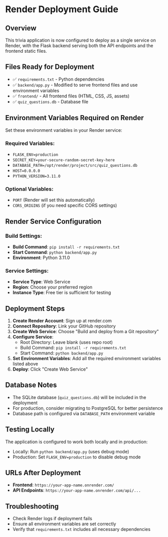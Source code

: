# Render Deployment Guide

## Overview
This trivia application is now configured to deploy as a single service on Render, with the Flask backend serving both the API endpoints and the frontend static files.

## Files Ready for Deployment
- ✅ `requirements.txt` - Python dependencies
- ✅ `backend/app.py` - Modified to serve frontend files and use environment variables
- ✅ `frontend/` - All frontend files (HTML, CSS, JS, assets)
- ✅ `quiz_questions.db` - Database file

## Environment Variables Required on Render

Set these environment variables in your Render service:

### Required Variables:
- `FLASK_ENV=production`
- `SECRET_KEY=your-secure-random-secret-key-here`
- `DATABASE_PATH=/opt/render/project/src/quiz_questions.db`
- `HOST=0.0.0.0`
- `PYTHON_VERSION=3.11.0`

### Optional Variables:
- `PORT` (Render will set this automatically)
- `CORS_ORIGINS` (if you need specific CORS settings)

## Render Service Configuration

### Build Settings:
- **Build Command**: `pip install -r requirements.txt`
- **Start Command**: `python backend/app.py`
- **Environment**: Python 3.11.0

### Service Settings:
- **Service Type**: Web Service
- **Region**: Choose your preferred region
- **Instance Type**: Free tier is sufficient for testing

## Deployment Steps

1. **Create Render Account**: Sign up at render.com
2. **Connect Repository**: Link your GitHub repository
3. **Create Web Service**: Choose "Build and deploy from a Git repository"
4. **Configure Service**:
   - Root Directory: Leave blank (uses repo root)
   - Build Command: `pip install -r requirements.txt`
   - Start Command: `python backend/app.py`
5. **Set Environment Variables**: Add all the required environment variables listed above
6. **Deploy**: Click "Create Web Service"

## Database Notes
- The SQLite database (`quiz_questions.db`) will be included in the deployment
- For production, consider migrating to PostgreSQL for better persistence
- Database path is configured via `DATABASE_PATH` environment variable

## Testing Locally
The application is configured to work both locally and in production:
- Locally: Run `python backend/app.py` (uses debug mode)
- Production: Set `FLASK_ENV=production` to disable debug mode

## URLs After Deployment
- **Frontend**: `https://your-app-name.onrender.com/`
- **API Endpoints**: `https://your-app-name.onrender.com/api/...`

## Troubleshooting
- Check Render logs if deployment fails
- Ensure all environment variables are set correctly
- Verify that `requirements.txt` includes all necessary dependencies

